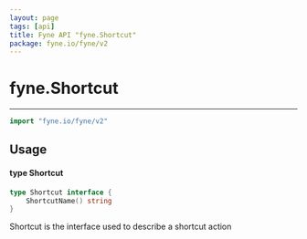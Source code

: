 ```yaml
---
layout: page
tags: [api]
title: Fyne API "fyne.Shortcut"
package: fyne.io/fyne/v2
---
```


# fyne.Shortcut
---
```go
import "fyne.io/fyne/v2"
```

## Usage

#### type Shortcut

```go
type Shortcut interface {
	ShortcutName() string
}
```

Shortcut is the interface used to describe a shortcut action
